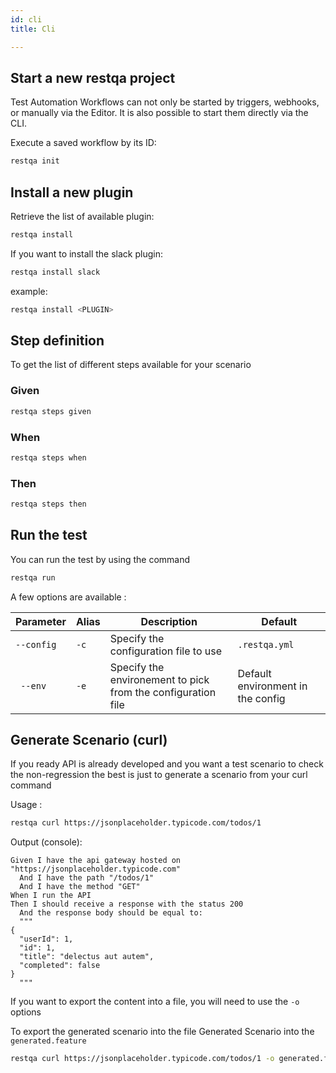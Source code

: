 ```yaml
---
id: cli
title: Cli

---
```



## Start a new restqa project

Test Automation 
Workflows can not only be started by triggers, webhooks, or manually via the Editor. It is also possible to start them directly via the CLI.

Execute a saved workflow by its ID:

```bash
restqa init
```

## Install a new plugin

Retrieve the list of available plugin:

```bash
restqa install 
```

If you want to install the slack plugin:


```bash
restqa install slack
```

example:

```bash
restqa install <PLUGIN>
```

## Step definition

To get the list of different steps available for your scenario

### Given

```bash
restqa steps given
```

### When

```bash
restqa steps when
```
### Then

```bash
restqa steps then
```

## Run the test

You can run the test by using the command

```bash
restqa run
```

A few options are available :

| Parameter  | Alias | Description                                                  | Default                           | 
| ---------- | ----- | ------------------------------------------------------------ | --------------------------------- |
| `--config` | `-c` | Specify the configuration file to use                        | `.restqa.yml`                     |
| ` --env`   | `-e` | Specify the environement to pick from the configuration file | Default environment in the config |

## Generate Scenario (curl)

If you ready API is already developed and you want a test scenario to check the non-regression the best is just to generate a scenario from your curl command

Usage : 

```bash
restqa curl https://jsonplaceholder.typicode.com/todos/1
```

Output (console):

```gherkin
Given I have the api gateway hosted on "https://jsonplaceholder.typicode.com"
  And I have the path "/todos/1"
  And I have the method "GET"
When I run the API
Then I should receive a response with the status 200
  And the response body should be equal to:
  """
{
  "userId": 1,
  "id": 1,
  "title": "delectus aut autem",
  "completed": false
}
  """
```

If you want to export the content into a file, you will need to use the `-o` options

To export the generated scenario into the file Generated Scenario into the `generated.feature`

```bash
restqa curl https://jsonplaceholder.typicode.com/todos/1 -o generated.feature
```


